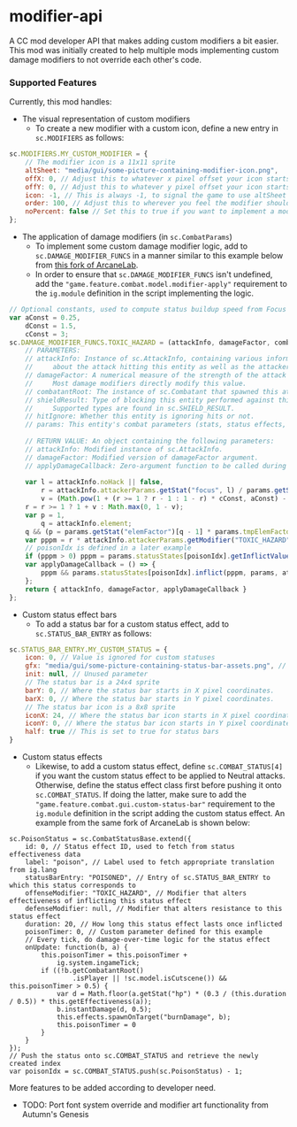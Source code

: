 # modifier-api
A CC mod developer API that makes adding custom modifiers a bit easier. This mod was initially created to help multiple mods implementing custom damage modifiers to not override each other's code.

### Supported Features

Currently, this mod handles:
* The visual representation of custom modifiers
  * To create a new modifier with a custom icon, define a new entry in `sc.MODIFIERS` as follows:
```js
sc.MODIFIERS.MY_CUSTOM_MODIFIER = {
    // The modifier icon is a 11x11 sprite
    altSheet: "media/gui/some-picture-containing-modifier-icon.png",
    offX: 0, // Adjust this to whatever x pixel offset your icon starts at
    offY: 0, // Adjust this to whatever y pixel offset your icon starts at
    icon: -1, // This is always -1, to signal the game to use altSheet for the icon
    order: 100, // Adjust this to wherever you feel the modifier should lie when ordered among other modifiers
    noPercent: false // Set this to true if you want to implement a modifier that does not use percents (ex. Riposte)
};
```
* The application of damage modifiers (in `sc.CombatParams`)
  * To implement some custom damage modifier logic, add to `sc.DAMAGE_MODIFIER_FUNCS` in a manner similar to this example below from [this fork of ArcaneLab](https://github.com/Hsifnus/ArcaneLab/blob/patch-1/js/combat/model/custom-status.js).
  * In order to ensure that `sc.DAMAGE_MODIFIER_FUNCS` isn't undefined, add the `"game.feature.combat.model.modifier-apply"` requirement to the `ig.module` definition in the script implementing the logic.
```js
// Optional constants, used to compute status buildup speed from Focus stat.
var aConst = 0.25,
    dConst = 1.5,
    cConst = 3;
sc.DAMAGE_MODIFIER_FUNCS.TOXIC_HAZARD = (attackInfo, damageFactor, combatantRoot, shieldResult, hitIgnore, params) => {
    // PARAMETERS:
    // attackInfo: Instance of sc.AttackInfo, containing various information
    //     about the attack hitting this entity as well as the attacker.
    // damageFactor: A numerical measure of the strength of the attack hitting this entity.
    //     Most damage modifiers directly modify this value.
    // combatantRoot: The instance of sc.Combatant that spawned this attack, whether directly or via proxy.
    // shieldResult: Type of blocking this entity performed against this attack.
    //     Supported types are found in sc.SHIELD_RESULT.
    // hitIgnore: Whether this entity is ignoring hits or not.
    // params: This entity's combat parameters (stats, status effects, modifiers, etc)
    
    // RETURN VALUE: An object containing the following parameters:
    // attackInfo: Modified instance of sc.AttackInfo.
    // damageFactor: Modified version of damageFactor argument.
    // applyDamageCallback: Zero-argument function to be called during the applyDamage function for this entity. Nullable.
    
    var l = attackInfo.noHack || false,
        r = attackInfo.attackerParams.getStat("focus", l) / params.getStat("focus", l),
        v = (Math.pow(1 + (r >= 1 ? r - 1 : 1 - r) * cConst, aConst) - 1) * dConst;
    r = r >= 1 ? 1 + v : Math.max(0, 1 - v);
    var p = 1,
        q = attackInfo.element;
    q && (p = params.getStat("elemFactor")[q - 1] * params.tmpElemFactor[q - 1]);
    var pppm = r * attackInfo.attackerParams.getModifier("TOXIC_HAZARD") * p;
    // poisonIdx is defined in a later example
    if (pppm > 0) pppm = params.statusStates[poisonIdx].getInflictValue(pppm, params, attackInfo, shieldResult);
    var applyDamageCallback = () => {
        pppm && params.statusStates[poisonIdx].inflict(pppm, params, attackInfo);
    };
    return { attackInfo, damageFactor, applyDamageCallback }
};
```
* Custom status effect bars
  * To add a status bar for a custom status effect, add to `sc.STATUS_BAR_ENTRY` as follows:
```js
sc.STATUS_BAR_ENTRY.MY_CUSTOM_STATUS = {
    icon: 0, // Value is ignored for custom statuses
    gfx: "media/gui/some-picture-containing-status-bar-assets.png", // A path to a sprite image
    init: null, // Unused parameter
    // The status bar is a 24x4 sprite
    barY: 0, // Where the status bar starts in X pixel coordinates.
    barX: 0, // Where the status bar starts in Y pixel coordinates.
    // The status bar icon is a 8x8 sprite
    iconX: 24, // Where the status bar icon starts in X pixel coordinates. Defaults to 24 if unspecified.
    iconY: 0, // Where the status bar icon starts in Y pixel coordinates. Defaults to 0 if unspecified.
    half: true // This is set to true for status bars
}
```
* Custom status effects
  * Likewise, to add a custom status effect, define `sc.COMBAT_STATUS[4]` if you want the custom status effect to be applied to Neutral attacks. Otherwise, define the status effect class first before pushing it onto `sc.COMBAT_STATUS`. If doing the latter, make sure to add the `"game.feature.combat.gui.custom-status-bar"` requirement to the `ig.module` definition in the script adding the custom status effect. An example from the same fork of ArcaneLab is shown below:
```
sc.PoisonStatus = sc.CombatStatusBase.extend({
    id: 0, // Status effect ID, used to fetch from status effectiveness data
    label: "poison", // Label used to fetch appropriate translation from ig.lang
    statusBarEntry: "POISONED", // Entry of sc.STATUS_BAR_ENTRY to which this status corresponds to
    offenseModifier: "TOXIC_HAZARD", // Modifier that alters effectiveness of inflicting this status effect
    defenseModifier: null, // Modifier that alters resistance to this status effect
    duration: 20, // How long this status effect lasts once inflicted
    poisonTimer: 0, // Custom parameter defined for this example
    // Every tick, do damage-over-time logic for the status effect
    onUpdate: function(b, a) {
        this.poisonTimer = this.poisonTimer +
            ig.system.ingameTick;
        if ((!b.getCombatantRoot()
                .isPlayer || !sc.model.isCutscene()) && this.poisonTimer > 0.5) {
            var d = Math.floor(a.getStat("hp") * (0.3 / (this.duration / 0.5)) * this.getEffectiveness(a));
            b.instantDamage(d, 0.5);
            this.effects.spawnOnTarget("burnDamage", b);
            this.poisonTimer = 0
        }
    }
});
// Push the status onto sc.COMBAT_STATUS and retrieve the newly created index
var poisonIdx = sc.COMBAT_STATUS.push(sc.PoisonStatus) - 1;
```

More features to be added according to developer need.
* TODO: Port font system override and modifier art functionality from Autumn's Genesis
